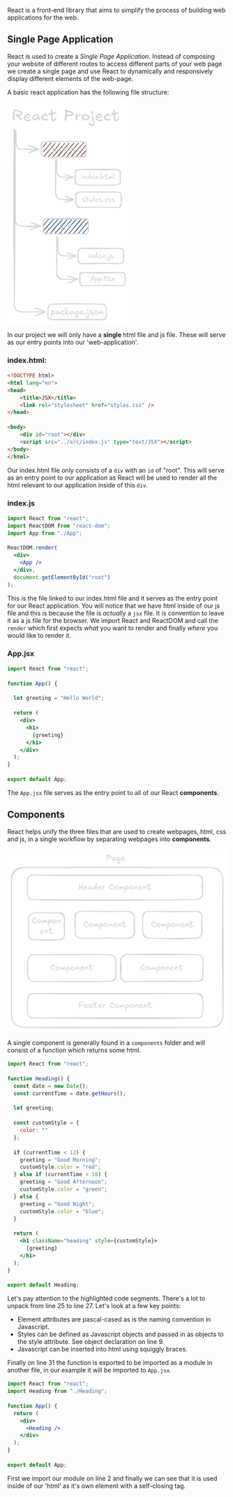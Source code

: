 React is a front-end library that aims to simplify the process of building web applications for the web.
## Single Page Application

React is used to create a *Single Page Application*. Instead of composing your website of different routes to access different parts of your web page we create a single page and use React to dynamically and responsively display different elements of the web-page.

A basic react application has the following file structure:

![](Pictures/React%20File%20Structure.png)

In our project we will only have a **single** html file and js file. These will serve as our entry points into our 'web-application'.

### index.html:

```html nums {9, 10}
<!DOCTYPE html>
<html lang="en">
<head>
	<title>JSX</title>
	<link rel="stylesheet" href="styles.css" />
</head>

<body>
	<div id="root"></div>
	<script src="../src/index.js" type="text/JSX"></script>
</body>
</html>
```

Our index.html file only consists of a `div` with an `id` of "root". This will serve as an entry point to our application as React will be used to render all the html relevant to our application inside of this `div`.
### index.js

```jsx nums{6-8}
import React from "react";
import ReactDOM from "react-dom";
import App from "./App";

ReactDOM.render(
  <div>
    <App />
  </div>,
  document.getElementById("root")
);
```

This is the file linked to our index.html file and it serves as the entry point for our React application. You will notice that we have html inside of our js file and this is because the file is *actually* a `jsx` file. It is convention to leave it as a js file for the browser. We import React and ReactDOM and call the `render` which first expects *what* you want to render and finally *where* you would like to render it.
### App.jsx

```jsx nums {8-12}
import React from "react";

function App() {

  let greeting = "Hello World";

  return (
    <div>
      <h1>
        {greeting}
      </h1>
    </div>
  );
}

export default App;
```

The `App.jsx` file serves as the entry point to all of our React **components**. 
## Components

React helps unify the three files that are used to create webpages, html, css and js, in a single workflow by separating webpages into **components**. 

![](Pictures/React%20Components.png)

A single component is generally found in a `components` folder and will consist of a function which returns some html.

```jsx nums {9-11, 25-27, 31}
import React from "react";

function Heading() {
  const date = new Date();
  const currentTime = date.getHours();

  let greeting;

  const customStyle = {
    color: ""
  };

  if (currentTime < 12) {
    greeting = "Good Morning";
    customStyle.color = "red";
  } else if (currentTime < 18) {
    greeting = "Good Afternoon";
    customStyle.color = "green";
  } else {
    greeting = "Good Night";
    customStyle.color = "blue";
  }

  return (
    <h1 className="heading" style={customStyle}>
      {greeting}
    </h1>
  );
}

export default Heading;
```

Let's pay attention to the highlighted code segments. There's a lot to unpack from line 25 to line 27. Let's look at a few key points:

- Element attributes are pascal-cased as is the naming convention in Javascript.
- Styles can be defined as Javascript objects and passed in as objects to the style attribute. See object declaration on line 9.
- Javascript can be inserted into html using squiggly braces.

Finally on line 31 the function is exported to be imported as a module in another file, in our example it will be imported to `App.jsx`.

```jsx nums {2, 7}
import React from "react";
import Heading from "./Heading";

function App() {
  return (
    <div>
      <Heading />
    </div>
  );
}

export default App;
```

First we import our module on line 2 and finally we can see that it is used inside of our 'html' as it's own element with a self-closing tag.
